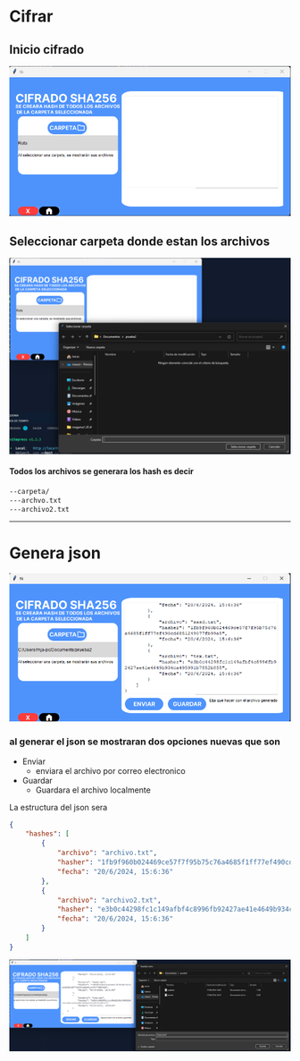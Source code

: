 # Cifrar



## Inicio cifrado
![Desi](./src/imagenes/cifrarInicio.png)
## Seleccionar carpeta donde estan los archivos
![Desi](./src/imagenes/cifrarInicio2.png)
####  Todos los archivos se generara los hash es decir 
```
--carpeta/
---archvo.txt
---archivo2.txt
```

---
# Genera json
![Desi](./src/imagenes/cifrarInicio3.png)
### al generar el json se mostraran dos opciones nuevas que son 
- Enviar
    - enviara el archivo por correo electronico
- Guardar
    - Guardara el archivo localmente 

La estructura del json sera 

``` json
{
    "hashes": [
        {
            "archivo": "archivo.txt",
            "hasher": "1fb9f960b024469ce57f7f95b75c76a4685f1ff77ef490cd6851249077fb99a5",
            "fecha": "20/6/2024, 15:6:36"
        },
        {
            "archivo": "archivo2.txt",
            "hasher": "e3b0c44298fc1c149afbf4c8996fb92427ae41e4649b934ca495991b7852b855",
            "fecha": "20/6/2024, 15:6:36"
        }
    ]
}

```


![Desi](./src/imagenes/cifrarInicio4.png)